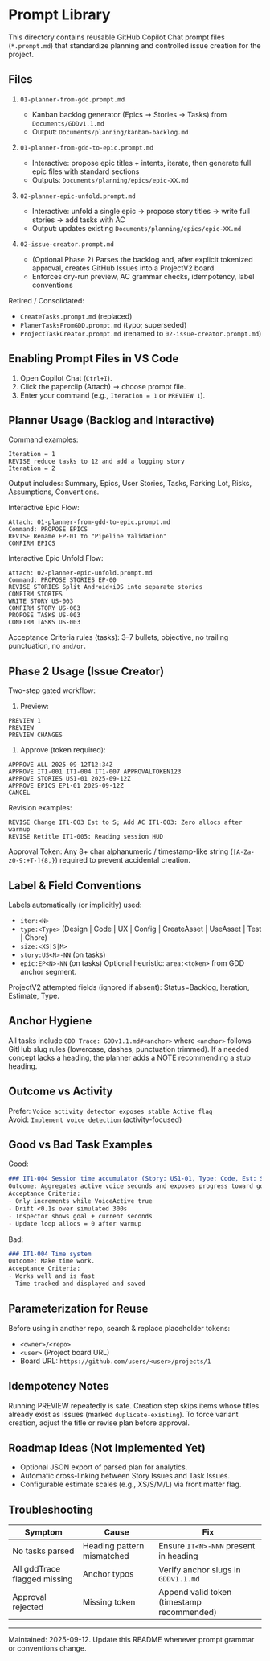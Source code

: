 # Prompt Library

This directory contains reusable GitHub Copilot Chat prompt files (`*.prompt.md`) that standardize planning and controlled issue creation for the project.

## Files

1. `01-planner-from-gdd.prompt.md`
   - Kanban backlog generator (Epics → Stories → Tasks) from `Documents/GDDv1.1.md`
   - Output: `Documents/planning/kanban-backlog.md`

2. `01-planner-from-gdd-to-epic.prompt.md`
   - Interactive: propose epic titles + intents, iterate, then generate full epic files with standard sections
   - Outputs: `Documents/planning/epics/epic-XX.md`

3. `02-planner-epic-unfold.prompt.md`
   - Interactive: unfold a single epic → propose story titles → write full stories → add tasks with AC
   - Output: updates existing `Documents/planning/epics/epic-XX.md`

4. `02-issue-creator.prompt.md`
   - (Optional Phase 2) Parses the backlog and, after explicit tokenized approval, creates GitHub Issues into a ProjectV2 board
   - Enforces dry-run preview, AC grammar checks, idempotency, label conventions

Retired / Consolidated:

- `CreateTasks.prompt.md` (replaced)
- `PlanerTasksFromGDD.prompt.md` (typo; superseded)
- `ProjectTaskCreator.prompt.md` (renamed to `02-issue-creator.prompt.md`)

## Enabling Prompt Files in VS Code

1. Open Copilot Chat (`Ctrl+I`).
2. Click the paperclip (Attach) → choose prompt file.
3. Enter your command (e.g., `Iteration = 1` or `PREVIEW 1`).

## Planner Usage (Backlog and Interactive)

Command examples:

```text
Iteration = 1
REVISE reduce tasks to 12 and add a logging story
Iteration = 2
```

Output includes: Summary, Epics, User Stories, Tasks, Parking Lot, Risks, Assumptions, Conventions.

Interactive Epic Flow:

```text
Attach: 01-planner-from-gdd-to-epic.prompt.md
Command: PROPOSE EPICS
REVISE Rename EP-01 to "Pipeline Validation"
CONFIRM EPICS
```

Interactive Epic Unfold Flow:

```text
Attach: 02-planner-epic-unfold.prompt.md
Command: PROPOSE STORIES EP-00
REVISE STORIES Split Android+iOS into separate stories
CONFIRM STORIES
WRITE STORY US-003
CONFIRM STORY US-003
PROPOSE TASKS US-003
CONFIRM TASKS US-003
```

Acceptance Criteria rules (tasks): 3–7 bullets, objective, no trailing punctuation, no `and/or`.

## Phase 2 Usage (Issue Creator)

Two-step gated workflow:

1. Preview:

```text
PREVIEW 1
PREVIEW
PREVIEW CHANGES
```

1. Approve (token required):

```text
APPROVE ALL 2025-09-12T12:34Z
APPROVE IT1-001 IT1-004 IT1-007 APPROVALTOKEN123
APPROVE STORIES US1-01 2025-09-12Z
APPROVE EPICS EP1-01 2025-09-12Z
CANCEL
```

Revision examples:

```text
REVISE Change IT1-003 Est to S; Add AC IT1-003: Zero allocs after warmup
REVISE Retitle IT1-005: Reading session HUD
```

Approval Token: Any 8+ char alphanumeric / timestamp-like string (`[A-Za-z0-9:+T-]{8,}`) required to prevent accidental creation.

## Label & Field Conventions

Labels automatically (or implicitly) used:

- `iter:<N>`
- `type:<Type>` (Design | Code | UX | Config | CreateAsset | UseAsset | Test | Chore)
- `size:<XS|S|M>`
- `story:US<N>-NN` (on tasks)
- `epic:EP<N>-NN` (on tasks)
Optional heuristic: `area:<token>` from GDD anchor segment.

ProjectV2 attempted fields (ignored if absent): Status=Backlog, Iteration, Estimate, Type.

## Anchor Hygiene

All tasks include `GDD Trace: GDDv1.1.md#<anchor>` where `<anchor>` follows GitHub slug rules (lowercase, dashes, punctuation trimmed). If a needed concept lacks a heading, the planner adds a NOTE recommending a stub heading.

## Outcome vs Activity

Prefer: `Voice activity detector exposes stable Active flag`  
Avoid: `Implement voice detection` (activity-focused)

## Good vs Bad Task Examples

Good:

```markdown
### IT1-004 Session time accumulator (Story: US1-01, Type: Code, Est: S)
Outcome: Aggregates active voice seconds and exposes progress toward goal.
Acceptance Criteria:
- Only increments while VoiceActive true
- Drift <0.1s over simulated 300s
- Inspector shows goal + current seconds
- Update loop allocs = 0 after warmup
```

Bad:

```markdown
### IT1-004 Time system
Outcome: Make time work.
Acceptance Criteria:
- Works well and is fast
- Time tracked and displayed and saved
```

## Parameterization for Reuse

Before using in another repo, search & replace placeholder tokens:

- `<owner>/<repo>`
- `<user>` (Project board URL)
- Board URL: `https://github.com/users/<user>/projects/1`

## Idempotency Notes

Running PREVIEW repeatedly is safe. Creation step skips items whose titles already exist as Issues (marked `duplicate-existing`). To force variant creation, adjust the title or revise plan before approval.

## Roadmap Ideas (Not Implemented Yet)

- Optional JSON export of parsed plan for analytics.
- Automatic cross-linking between Story Issues and Task Issues.
- Configurable estimate scales (e.g., XS/S/M/L) via front matter flag.

## Troubleshooting

| Symptom | Cause | Fix |
|---------|-------|-----|
| No tasks parsed | Heading pattern mismatched | Ensure `IT<N>-NNN` present in heading |
| All gddTrace flagged missing | Anchor typos | Verify anchor slugs in `GDDv1.1.md` |
| Approval rejected | Missing token | Append valid token (timestamp recommended) |

---
Maintained: 2025-09-12. Update this README whenever prompt grammar or conventions change.
